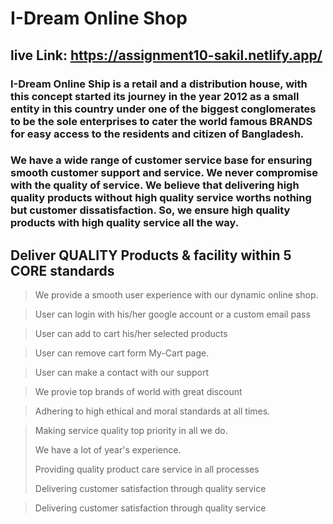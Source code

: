 # I-Dream Online Shop
 ## live Link: https://assignment10-sakil.netlify.app/
 
 ### I-Dream Online Ship is a retail and a distribution house, with this concept started its journey in the year 2012 as a small entity in this country under one of the biggest conglomerates to be the sole enterprises to cater the world famous BRANDS for easy access to the residents and citizen of Bangladesh.

### We have a wide range of customer service base for ensuring smooth customer support and service. We never compromise with the quality of service. We believe that delivering high quality products without high quality service worths nothing but customer dissatisfaction. So, we ensure high quality products with high quality service all the way.
 
 ## Deliver QUALITY Products & facility within 5 CORE standards

> We provide a smooth user experience with our dynamic online shop.

> User can login with his/her google account or a custom email pass 

> User can add to cart his/her selected products

> User can remove cart form My-Cart page.

> User can make a contact with our support 

> We provie top brands of world with great discount

> Adhering to high ethical and moral standards at all times.
 
> Making service quality top priority in all we do.
> 
> We have a lot of year's experience.
> 
> Providing quality product care service in all processes
> 
> Delivering customer satisfaction through quality service

> Delivering customer satisfaction through quality service

